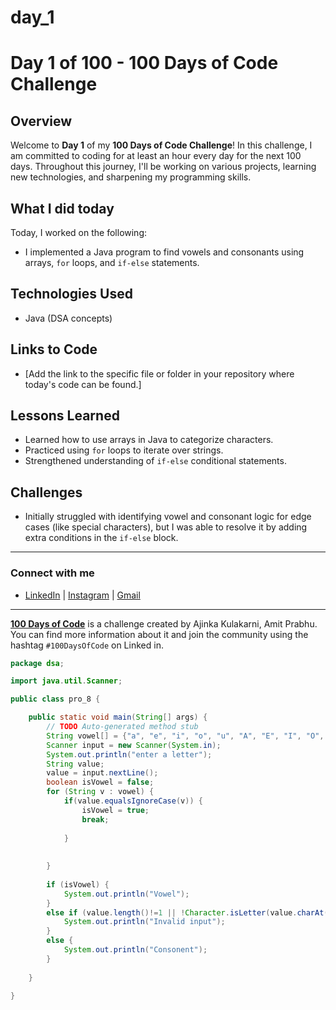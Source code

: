 # day_1
# Day 1 of 100 - 100 Days of Code Challenge

## Overview
Welcome to **Day 1** of my **100 Days of Code Challenge**! In this challenge, I am committed to coding for at least an hour every day for the next 100 days. Throughout this journey, I'll be working on various projects, learning new technologies, and sharpening my programming skills.

## What I did today
Today, I worked on the following:
- I implemented a Java program to find vowels and consonants using arrays, `for` loops, and `if-else` statements.

## Technologies Used
- Java (DSA concepts)

## Links to Code
- [Add the link to the specific file or folder in your repository where today's code can be found.]

## Lessons Learned
- Learned how to use arrays in Java to categorize characters.
- Practiced using `for` loops to iterate over strings.
- Strengthened understanding of `if-else` conditional statements.

## Challenges
- Initially struggled with identifying vowel and consonant logic for edge cases (like special characters), but I was able to resolve it by adding extra conditions in the `if-else` block.

---

### Connect with me
- [LinkedIn](https://www.linkedin.com/in/chandra-kiran-reddy-reddycharla-a9a746230/) | [Instagram](https://www.instagram.com/kiran_reddy_00/?igsh=MWVueXptdmx4Nm5wZQ%3D%3D) | [Gmail](kiranreddy4746@gmail.com) 

---

**[100 Days of Code](https://www.100daysofcode.com/)** is a challenge created by Ajinka Kulakarni, Amit Prabhu. You can find more information about it and join the community using the hashtag `#100DaysOfCode` on Linked in.

```java
package dsa;

import java.util.Scanner;

public class pro_8 {

	public static void main(String[] args) {
		// TODO Auto-generated method stub
		String vowel[] = {"a", "e", "i", "o", "u", "A", "E", "I", "O", "U"};
		Scanner input = new Scanner(System.in);
		System.out.println("enter a letter");
		String value;
		value = input.nextLine();
		boolean isVowel = false; 
		for (String v : vowel) {
			if(value.equalsIgnoreCase(v)) {
				isVowel = true;
				break;
				
			}
			
		
		}
		
		if (isVowel) {
			System.out.println("Vowel");
		}
		else if (value.length()!=1 || !Character.isLetter(value.charAt(0))) {
			System.out.println("Invalid input");
		}
		else {
			System.out.println("Consonent");
		}
		
	}

}

